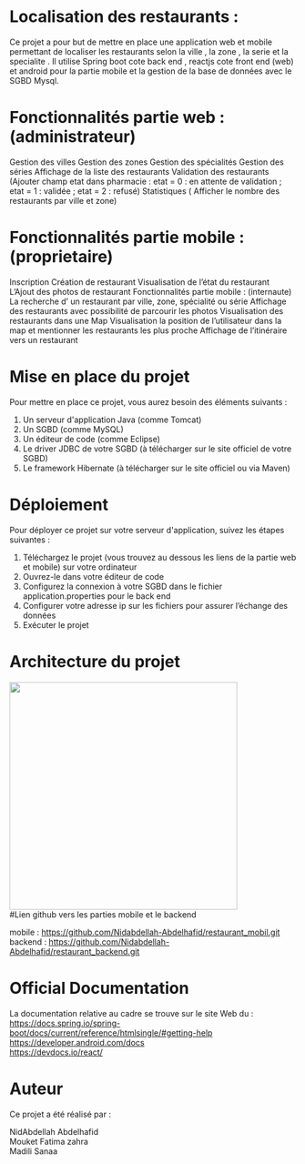# Localisation des restaurants :

Ce projet a pour but de mettre en place une application web et mobile  permettant de localiser les restaurants selon la ville , la zone , la serie et la specialite  . Il utilise Spring boot    cote back end , reactjs cote front end  (web) et android pour la partie mobile  et  la gestion de la base de données avec le  SGBD Mysql.

# Fonctionnalités partie web : (administrateur)

Gestion des villes 
Gestion des zones 
Gestion des spécialités 
Gestion des séries 
Affichage de la liste des restaurants 
Validation des restaurants (Ajouter champ etat dans pharmacie : etat = 0 : en attente de validation ; etat = 1 : validée ; etat = 2 : refusé) 
Statistiques ( Afficher le nombre des restaurants par ville et zone)

# Fonctionnalités partie mobile :  (proprietaire)

Inscription 
Création de restaurant 
Visualisation de  l’état du restaurant 
L’Ajout des photos de restaurant
Fonctionnalités partie mobile : (internaute)
La recherche d’ un restaurant par ville, zone, spécialité ou série 
Affichage des restaurants avec possibilité de parcourir les photos 
Visualisation des restaurants dans une Map 
Visualisation la position de l’utilisateur dans la map et mentionner les restaurants les plus proche 
Affichage de l’itinéraire vers un restaurant

# Mise en place du projet

Pour mettre en place ce projet, vous aurez besoin des éléments suivants :
1.	Un serveur d'application Java (comme Tomcat)
2.	Un SGBD (comme MySQL)
3.	Un éditeur de code (comme Eclipse)
4.	Le driver JDBC de votre SGBD (à télécharger sur le site officiel de votre SGBD)
5.	Le framework Hibernate (à télécharger sur le site officiel ou via Maven)

# Déploiement

Pour déployer ce projet sur votre serveur d'application, suivez les étapes suivantes :
1.	Téléchargez le projet (vous trouvez au dessous les liens de la partie web et mobile) sur votre ordinateur
2.	Ouvrez-le dans votre éditeur de code
3.	Configurez la connexion à votre SGBD dans le fichier application.properties pour le back end
4.	Configurer votre adresse ip sur les fichiers pour assurer l’échange des données
5.	Exécuter le projet

# Architecture du projet<br>
<img src="https://user-images.githubusercontent.com/101591557/211172347-79f714be-e619-4090-ac21-0b312c986e06.png" width="400" hieght="500"/>
<br>#Lien github vers les parties mobile et le backend

mobile : https://github.com/Nidabdellah-Abdelhafid/restaurant_mobil.git
<br>backend : https://github.com/Nidabdellah-Abdelhafid/restaurant_backend.git

# Official Documentation

La documentation relative au cadre se trouve sur le site Web du :
<br>https://docs.spring.io/spring-boot/docs/current/reference/htmlsingle/#getting-help
<br>https://developer.android.com/docs
<br>https://devdocs.io/react/

# Auteur
Ce projet a été réalisé par :

NidAbdellah Abdelhafid<br>
Mouket Fatima zahra <br>
Madili Sanaa
